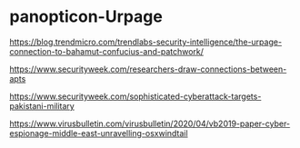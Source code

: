 # panopticon-Urpage

https://blog.trendmicro.com/trendlabs-security-intelligence/the-urpage-connection-to-bahamut-confucius-and-patchwork/

https://www.securityweek.com/researchers-draw-connections-between-apts

https://www.securityweek.com/sophisticated-cyberattack-targets-pakistani-military

https://www.virusbulletin.com/virusbulletin/2020/04/vb2019-paper-cyber-espionage-middle-east-unravelling-osxwindtail
